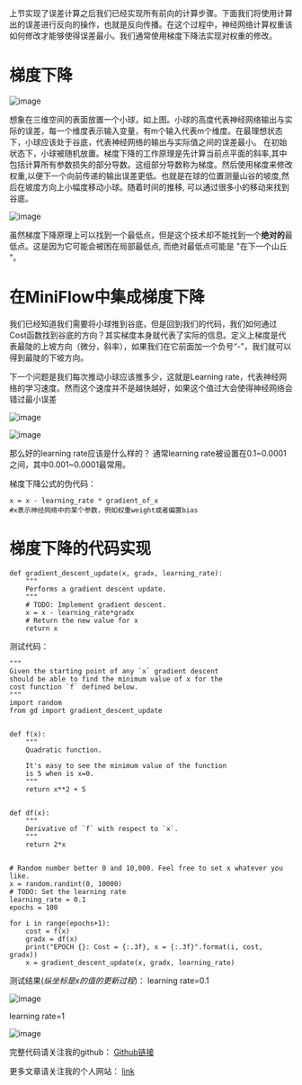 上节实现了误差计算之后我们已经实现所有前向的计算步骤。下面我们将使用计算出的误差进行反向的操作，也就是反向传播。在这个过程中，神经网络计算权重该如何修改才能够使得误差最小。我们通常使用梯度下降法实现对权重的修改。
<!--more-->
# 梯度下降

![image](https://raw.githubusercontent.com/vvchenvv/Self_Driving_Tutorial/master/Class1/27_Gradient_Descent/01%E4%B8%89%E7%BB%B4%E6%A2%AF%E5%BA%A6%E4%B8%8B%E9%99%8D.png) 

想象在三维空间的表面放置一个小球，如上图。小球的高度代表神经网络输出与实际的误差，每一个维度表示输入变量，有m个输入代表m个维度。在最理想状态下，小球应该处于谷底，代表神经网络的输出与实际值之间的误差最小。
在初始状态下，小球被随机放置。梯度下降的工作原理是先计算当前点平面的斜率,其中包括计算所有参数损失的部分导数。这组部分导数称为梯度。然后使用梯度来修改权重,以便下一个向前传递的输出误差更低。也就是在球的位置测量山谷的坡度,然后在坡度方向上小幅度移动小球。随着时间的推移, 可以通过很多小的移动来找到谷底。

![image](https://raw.githubusercontent.com/vvchenvv/Self_Driving_Tutorial/master/Class1/27_Gradient_Descent/02%E5%B0%8F%E5%B9%85%E7%A7%BB%E5%8A%A8%E5%B0%8F%E7%90%83.png)

虽然梯度下降原理上可以找到一个最低点，但是这个技术却不能找到一个**绝对的**最低点。这是因为它可能会被困在局部最低点, 而绝对最低点可能是  "在下一个山丘 "。

# 在MiniFlow中集成梯度下降
我们已经知道我们需要将小球推到谷底，但是回到我们的代码，我们如何通过Cost函数找到谷底的方向？其实梯度本身就代表了实际的信息。定义上梯度是代表最陡的上坡方向（微分，斜率），如果我们在它前面加一个负号“-”，我们就可以得到最陡的下坡方向。

下一个问题是我们每次推动小球应该推多少，这就是Learning rate，代表神经网络的学习速度。然而这个速度并不是越快越好，如果这个值过大会使得神经网络会错过最小误差

![image](https://raw.githubusercontent.com/vvchenvv/Self_Driving_Tutorial/master/Class1/27_Gradient_Descent/03gradient-descent-convergence.gif)

![image](https://raw.githubusercontent.com/vvchenvv/Self_Driving_Tutorial/master/Class1/27_Gradient_Descent/04gradient-descent-divergence.gif)

那么好的learning rate应该是什么样的？
通常learning rate被设置在0.1~0.0001之间，其中0.001~0.0001最常用。

梯度下降公式的伪代码：
```
x = x - learning_rate * gradient_of_x
#x表示神经网络中的某个参数，例如权重weight或者偏置bias
```

# 梯度下降的代码实现

```
def gradient_descent_update(x, gradx, learning_rate):
    """
    Performs a gradient descent update.
    """
    # TODO: Implement gradient descent.
    x = x - learning_rate*gradx
    # Return the new value for x
    return x

```

测试代码：

```
"""
Given the starting point of any `x` gradient descent
should be able to find the minimum value of x for the
cost function `f` defined below.
"""
import random
from gd import gradient_descent_update


def f(x):
    """
    Quadratic function.

    It's easy to see the minimum value of the function
    is 5 when is x=0.
    """
    return x**2 + 5


def df(x):
    """
    Derivative of `f` with respect to `x`.
    """
    return 2*x


# Random number better 0 and 10,000. Feel free to set x whatever you like.
x = random.randint(0, 10000)
# TODO: Set the learning rate
learning_rate = 0.1
epochs = 100

for i in range(epochs+1):
    cost = f(x)
    gradx = df(x)
    print("EPOCH {}: Cost = {:.3f}, x = {:.3f}".format(i, cost, gradx))
    x = gradient_descent_update(x, gradx, learning_rate)

```

测试结果(*纵坐标是x的值的更新过程*)：
learning rate=0.1

![image](https://raw.githubusercontent.com/vvchenvv/Self_Driving_Tutorial/master/Class1/27_Gradient_Descent/%E6%B5%8B%E8%AF%95%E7%BB%93%E6%9E%9C.png)

learning rate=1

![image](https://raw.githubusercontent.com/vvchenvv/Self_Driving_Tutorial/master/Class1/27_Gradient_Descent/learning_rate_1.png)

完整代码请关注我的github：
[Github链接](https://github.com/vvchenvv/Self_Driving_Tutorial/tree/master/Class1/27_Gradient_Descent)

更多文章请关注我的个人网站：
[link](http://weiweizhao.com/category/ai/)


